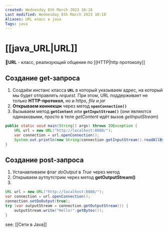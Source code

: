```yaml
---
created: Wednesday 8th March 2023 10:18
Last modified: Wednesday 8th March 2023 10:18
Aliases: URL класс в java
Tags: java
---
```


# [[java_URL|URL]]

📌**URL** - класс, реализующий общение по [[HTTP|http протоколу]]

## Создание get-запроса
1. Создаём инстанс класса **`URL`** в который указываем адрес, на который мы будет отправлять *request*. При этом, URL поддерживает не только **HTTP-протокол**, но и *https, file и jar*
2. **Открываем коннекшн** через метод **`openConnection()`** 
3. Вызываем метод **`getContent`** или **`getInputStream()`** (они являются одинаковыми, просто в теле *getContent* идёт вызов *getInputStream*)

```java
public static void main(String[] args) throws IOException {  
    URL url = new URL("http://localhost:8080/");  
    var connection = url.openConnection();  
    System.out.println(new String(connection.getInputStream().readAllBytes()));  
}
```

## Создание post-запроса
1. Устанавливаем флаг *doOutput* в *True* через метод 
2. Открываем аутпутстрим через метод **getOutputStream()**
3. 
```java
URL url = new URL("http://localhost:8080/");  
var connection = url.openConnection();  
connection.setDoOutput(true);  
try (var outputStream = connection.getOutputStream()) {  
    outputStream.write("Hello!".getBytes());  
}
```

see: [[Сети в Java]]
